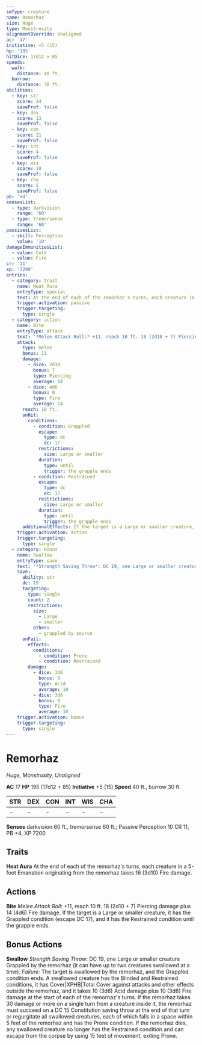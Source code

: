 ```yaml
---
smType: creature
name: Remorhaz
size: Huge
type: Monstrosity
alignmentOverride: Unaligned
ac: '17'
initiative: +5 (15)
hp: '195'
hitDice: 17d12 + 85
speeds:
  walk:
    distance: 40 ft.
  burrow:
    distance: 30 ft.
abilities:
  - key: str
    score: 24
    saveProf: false
  - key: dex
    score: 13
    saveProf: false
  - key: con
    score: 21
    saveProf: false
  - key: int
    score: 4
    saveProf: false
  - key: wis
    score: 10
    saveProf: false
  - key: cha
    score: 5
    saveProf: false
pb: '+4'
sensesList:
  - type: darkvision
    range: '60'
  - type: tremorsense
    range: '60'
passivesList:
  - skill: Perception
    value: '10'
damageImmunitiesList:
  - value: Cold
  - value: Fire
cr: '11'
xp: '7200'
entries:
  - category: trait
    name: Heat Aura
    entryType: special
    text: At the end of each of the remorhaz's turns, each creature in a 5-foot Emanation originating from the remorhaz takes 16 (3d10) Fire damage.
    trigger.activation: passive
    trigger.targeting:
      type: single
  - category: action
    name: Bite
    entryType: attack
    text: '*Melee Attack Roll:* +11, reach 10 ft. 18 (2d10 + 7) Piercing damage plus 14 (4d6) Fire damage. If the target is a Large or smaller creature, it has the Grappled condition (escape DC 17), and it has the Restrained condition until the grapple ends.'
    attack:
      type: melee
      bonus: 11
      damage:
        - dice: 2d10
          bonus: 7
          type: Piercing
          average: 18
        - dice: 4d6
          bonus: 0
          type: Fire
          average: 14
      reach: 10 ft.
      onHit:
        conditions:
          - condition: Grappled
            escape:
              type: dc
              dc: 17
            restrictions:
              size: Large or smaller
            duration:
              type: until
              trigger: the grapple ends
          - condition: Restrained
            escape:
              type: dc
              dc: 17
            restrictions:
              size: Large or smaller
            duration:
              type: until
              trigger: the grapple ends
      additionalEffects: If the target is a Large or smaller creature, it has the Grappled condition (escape DC 17), and it has the Restrained condition until the grapple ends.
    trigger.activation: action
    trigger.targeting:
      type: single
  - category: bonus
    name: Swallow
    entryType: save
    text: '*Strength Saving Throw*: DC 19, one Large or smaller creature Grappled by the remorhaz (it can have up to two creatures swallowed at a time). *Failure:*  The target is swallowed by the remorhaz, and the Grappled condition ends. A swallowed creature has the Blinded and Restrained conditions, it has Cover|XPHB|Total Cover against attacks and other effects outside the remorhaz, and it takes 10 (3d6) Acid damage plus 10 (3d6) Fire damage at the start of each of the remorhaz''s turns. If the remorhaz takes 30 damage or more on a single turn from a creature inside it, the remorhaz must succeed on a DC 15 Constitution saving throw at the end of that turn or regurgitate all swallowed creatures, each of which falls in a space within 5 feet of the remorhaz and has the Prone condition. If the remorhaz dies, any swallowed creature no longer has the Restrained condition and can escape from the corpse by using 15 feet of movement, exiting Prone.'
    save:
      ability: str
      dc: 19
      targeting:
        type: single
        count: 2
        restrictions:
          size:
            - Large
            - smaller
          other:
            - grappled by source
      onFail:
        effects:
          conditions:
            - condition: Prone
            - condition: Restrained
        damage:
          - dice: 3d6
            bonus: 0
            type: Acid
            average: 10
          - dice: 3d6
            bonus: 0
            type: Fire
            average: 10
    trigger.activation: bonus
    trigger.targeting:
      type: single
---
```


# Remorhaz
*Huge, Monstrosity, Unaligned*

**AC** 17
**HP** 195 (17d12 + 85)
**Initiative** +5 (15)
**Speed** 40 ft., burrow 30 ft.

| STR | DEX | CON | INT | WIS | CHA |
| --- | --- | --- | --- | --- | --- |
| - | - | - | - | - | - |

**Senses** darkvision 60 ft., tremorsense 60 ft.; Passive Perception 10
CR 11, PB +4, XP 7200

## Traits

**Heat Aura**
At the end of each of the remorhaz's turns, each creature in a 5-foot Emanation originating from the remorhaz takes 16 (3d10) Fire damage.

## Actions

**Bite**
*Melee Attack Roll:* +11, reach 10 ft. 18 (2d10 + 7) Piercing damage plus 14 (4d6) Fire damage. If the target is a Large or smaller creature, it has the Grappled condition (escape DC 17), and it has the Restrained condition until the grapple ends.

## Bonus Actions

**Swallow**
*Strength Saving Throw*: DC 19, one Large or smaller creature Grappled by the remorhaz (it can have up to two creatures swallowed at a time). *Failure:*  The target is swallowed by the remorhaz, and the Grappled condition ends. A swallowed creature has the Blinded and Restrained conditions, it has Cover|XPHB|Total Cover against attacks and other effects outside the remorhaz, and it takes 10 (3d6) Acid damage plus 10 (3d6) Fire damage at the start of each of the remorhaz's turns. If the remorhaz takes 30 damage or more on a single turn from a creature inside it, the remorhaz must succeed on a DC 15 Constitution saving throw at the end of that turn or regurgitate all swallowed creatures, each of which falls in a space within 5 feet of the remorhaz and has the Prone condition. If the remorhaz dies, any swallowed creature no longer has the Restrained condition and can escape from the corpse by using 15 feet of movement, exiting Prone.
